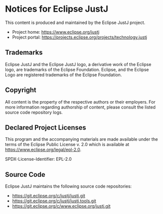 # Notices for Eclipse JustJ

This content is produced and maintained by the Eclipse JustJ project.

* Project home: <https://www.eclipse.org/justj>
* Project portal: <https://projects.eclipse.org/projects/technology.justj>

## Trademarks

Eclipse JustJ and the Eclipse JustJ logo, a derivative work of the Eclipse logo, are trademarks of the Eclipse Foundation.
Eclipse, and the Eclipse Logo are registered trademarks of the Eclipse Foundation.

## Copyright

All content is the property of the respective authors or their employers. 
For more information regarding authorship of content, please consult the listed source code repository logs.

## Declared Project Licenses

This program and the accompanying materials are made available under the terms
of the Eclipse Public License v. 2.0 which is available at <https://www.eclipse.org/legal/epl-2.0>.

SPDX-License-Identifier: EPL-2.0

## Source Code

Eclipse JustJ maintains the following source code repositories:

* <https://git.eclipse.org/c/justj/justj.git>
* <https://git.eclipse.org/c/justj/justj.tools.git>
* <https://git.eclipse.org/c/www.eclipse.org/justj.git>
